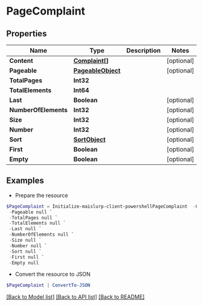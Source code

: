 # PageComplaint
## Properties

Name | Type | Description | Notes
------------ | ------------- | ------------- | -------------
**Content** | [**Complaint[]**](Complaint) |  | [optional] 
**Pageable** | [**PageableObject**](PageableObject) |  | [optional] 
**TotalPages** | **Int32** |  | 
**TotalElements** | **Int64** |  | 
**Last** | **Boolean** |  | [optional] 
**NumberOfElements** | **Int32** |  | [optional] 
**Size** | **Int32** |  | [optional] 
**Number** | **Int32** |  | [optional] 
**Sort** | [**SortObject**](SortObject) |  | [optional] 
**First** | **Boolean** |  | [optional] 
**Empty** | **Boolean** |  | [optional] 

## Examples

- Prepare the resource
```powershell
$PageComplaint = Initialize-maislurp-client-powershellPageComplaint  -Content null `
 -Pageable null `
 -TotalPages null `
 -TotalElements null `
 -Last null `
 -NumberOfElements null `
 -Size null `
 -Number null `
 -Sort null `
 -First null `
 -Empty null
```

- Convert the resource to JSON
```powershell
$PageComplaint | ConvertTo-JSON
```

[[Back to Model list]](../README#documentation-for-models) [[Back to API list]](../README#documentation-for-api-endpoints) [[Back to README]](../README)

